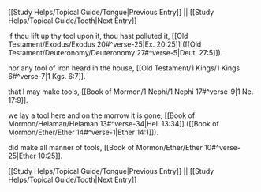 [[Study Helps/Topical Guide/Tongue|Previous Entry]]  ||  [[Study Helps/Topical Guide/Tooth|Next Entry]]

 if thou lift up thy tool upon it, thou hast polluted it, [[Old Testament/Exodus/Exodus 20#^verse-25|Ex. 20:25]] ([[Old Testament/Deuteronomy/Deuteronomy 27#^verse-5|Deut. 27:5]]).

 nor any tool of iron heard in the house, [[Old Testament/1 Kings/1 Kings 6#^verse-7|1 Kgs. 6:7]].

 that I may make tools, [[Book of Mormon/1 Nephi/1 Nephi 17#^verse-9|1 Ne. 17:9]].

 we lay a tool here and on the morrow it is gone, [[Book of Mormon/Helaman/Helaman 13#^verse-34|Hel. 13:34]] ([[Book of Mormon/Ether/Ether 14#^verse-1|Ether 14:1]]).

 did make all manner of tools, [[Book of Mormon/Ether/Ether 10#^verse-25|Ether 10:25]].

[[Study Helps/Topical Guide/Tongue|Previous Entry]]  ||  [[Study Helps/Topical Guide/Tooth|Next Entry]]